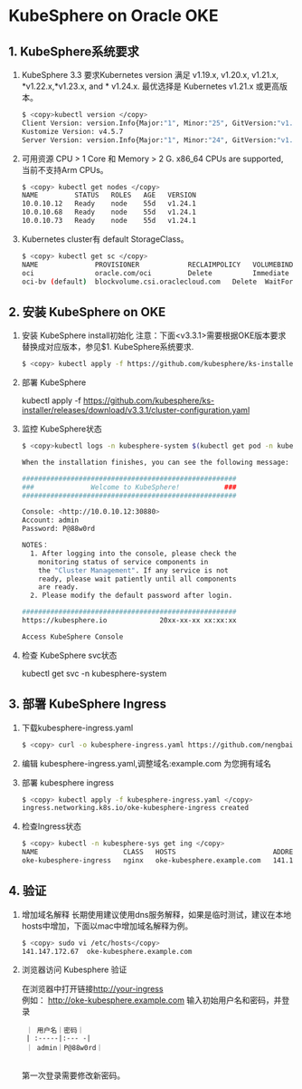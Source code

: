 # KubeSphere on Oracle OKE

## 1. KubeSphere系统要求

1. KubeSphere 3.3 要求Kubernetes version 满足 v1.19.x, v1.20.x, v1.21.x, *v1.22.x,*v1.23.x, and * v1.24.x. 最优选择是 Kubernetes v1.21.x 或更高版本。
    ```bash
    $ <copy>kubectl version </copy>
    Client Version: version.Info{Major:"1", Minor:"25", GitVersion:"v1.25.4", GitCommit:"872a965c6c6526caa949f0c6ac028ef7aff3fb78", GitTreeState:"clean", BuildDate:"2022-11-09T13:36:36Z", GoVersion:"go1.19.3", Compiler:"gc", Platform:"darwin/amd64"}
    Kustomize Version: v4.5.7
    Server Version: version.Info{Major:"1", Minor:"24", GitVersion:"v1.24.1", GitCommit:"b13b16197b0e07f78f7ced71255ce69516fdd9e6", GitTreeState:"clean", BuildDate:"2022-05-30T10:16:45Z", GoVersion:"go1.18.2 BoringCrypto", Compiler:"gc", Platform:"linux/amd64"}
    ```

2. 可用资源 CPU > 1 Core 和 Memory > 2 G. x86_64 CPUs are supported, 当前不支持Arm CPUs。

    ```bash
    $ <copy> kubectl get nodes </copy>
    NAME         STATUS   ROLES   AGE   VERSION
    10.0.10.12   Ready    node    55d   v1.24.1
    10.0.10.68   Ready    node    55d   v1.24.1
    10.0.10.73   Ready    node    55d   v1.24.1
    ```

3. Kubernetes cluster有 default StorageClass。

    ```bash
    $ <copy> kubectl get sc </copy>
    NAME              PROVISIONER            RECLAIMPOLICY   VOLUMEBINDINGMODE      ALLOWVOLUMEEXPANSION   AGE
    oci               oracle.com/oci         Delete          Immediate               false                 55d
    oci-bv (default)  blockvolume.csi.oraclecloud.com   Delete  WaitForFirstConsumer   true                55d
    ```

## 2. 安装 KubeSphere on OKE

1. 安装 KubeSphere install初始化
   注意：下面<v3.3.1>需要根据OKE版本要求替换成对应版本，参见$1. KubeSphere系统要求.

    ```bash
    $ <copy> kubectl apply -f https://github.com/kubesphere/ks-installer/releases/download/v3.3.1/kubesphere-installer.yaml </copy>
    ```

2. 部署 KubeSphere

    kubectl apply -f https://github.com/kubesphere/ks-installer/releases/download/v3.3.1/cluster-configuration.yaml

3. 监控 KubeSphere状态

    ```bash
    $ <copy>kubectl logs -n kubesphere-system $(kubectl get pod -n kubesphere-system -l 'app in (ks-install, ks-installer)' -o jsonpath='{.items[0].metadata.name}') -f </copy>

    When the installation finishes, you can see the following message:

    #####################################################
    ###              Welcome to KubeSphere!           ###
    #####################################################

    Console: <http://10.0.10.12:30880>
    Account: admin
    Password: P@88w0rd

    NOTES：
      1. After logging into the console, please check the
        monitoring status of service components in
        the "Cluster Management". If any service is not
        ready, please wait patiently until all components 
        are ready.
      2. Please modify the default password after login.

    #####################################################
    https://kubesphere.io             20xx-xx-xx xx:xx:xx

    Access KubeSphere Console
    ```
4. 检查 KubeSphere svc状态

    kubectl get svc -n kubesphere-system

## 3. 部署 KubeSphere Ingress

1. 下载kubesphere-ingress.yaml

    ```bash
    $ <copy> curl -o kubesphere-ingress.yaml https://github.com/nengbai/oke-dashboard/blob/main/kubesphere/kubesphere-ingress.yaml </copy> 
    ```
2. 编辑 kubesphere-ingress.yaml,调整域名:example.com 为您拥有域名
3. 部署 kubesphere ingress

    ```bash
    $ <copy> kubectl apply -f kubesphere-ingress.yaml </copy> 
    ingress.networking.k8s.io/oke-kubesphere-ingress created
    ```
4. 检查Ingress状态

    ```bash 
    $ <copy> kubectl -n kubesphere-sys get ing </copy> 
    NAME                     CLASS   HOSTS                        ADDRESS             PORTS      AGE
    oke-kubesphere-ingress   nginx   oke-kubesphere.example.com   141.147.172.67        80       2m44s
    ```

## 4. 验证

1. 增加域名解释
   长期使用建议使用dns服务解释，如果是临时测试，建议在本地hosts中增加，下面以mac中增加域名解释为例。

    ```bash
    $ <copy> sudo vi /etc/hosts</copy> 
    141.147.172.67  oke-kubesphere.example.com
    ```

2. 浏览器访问 Kubesphere 验证

    在浏览器中打开链接<http://your-ingress>
    <br> 例如： <http://oke-kubesphere.example.com> 输入初始用户名和密码，并登录</br>

        ｜ 用户名｜密码｜
        | :-----|:--- -|
        ｜ admin｜P@88w0rd｜

    <br>第一次登录需要修改新密码。</br>
